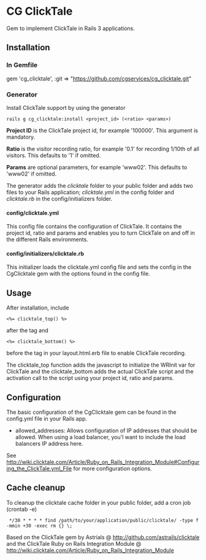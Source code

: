 # CG ClickTale
Gem to implement ClickTale in Rails 3 applications.

## Installation
### In Gemfile
gem 'cg_clicktale', :git => "https://github.com/cgservices/cg_clicktale.git"

### Generator
Install ClickTale support by using the generator

    rails g cg_clicktale:install <project_id> (<ratio> <params>)

**Project ID** is the ClickTale project id, for example '100000'. This argument is mandatory.

**Ratio** is the visitor recording ratio, for example '0.1' for recording 1/10th of all visitors. This defaults to '1' if omitted.

**Params** are optional parameters, for example 'www02'. This defaults to 'www02' if omitted.

The generator adds the *clicktale* folder to your public folder and adds two files to your Rails application; *clicktale.yml* in the config folder and *clicktale.rb* in the config/initializers folder.

#### config/clicktale.yml
This config file contains the configuration of ClickTale. It contains the project id, ratio and params and enables you to turn ClickTale on and off in the different Rails environments.

#### config/initializers/clicktale.rb
This initializer loads the clicktale.yml config file and sets the config in the CgClicktale gem with the options found in the config file.

## Usage
After installation, include

    <%= clicktale_top() %>

after the <body> tag and

    <%= clicktale_bottom() %>

before the </body> tag in your layout.html.erb file to enable ClickTale recording.

The clicktale_top function adds the javascript to initialize the WRInit var for ClickTale and the clicktale_bottom adds the actual ClickTale script and the activation call to the script using your project id, ratio and params.

## Configuration
The basic configuration of the CgClicktale gem can be found in the config.yml file in your Rails app.

* allowed_addresses: Allows configuration of IP addresses that should be allowed. When using a load balancer, you'l want to include the load balancers IP address here.

See http://wiki.clicktale.com/Article/Ruby_on_Rails_Integration_Module#Configuring_the_ClickTale.yml_File for more configuration options.

## Cache cleanup
To cleanup the clicktale cache folder in your public folder, add a cron job (crontab -e)

     */30 * * * * find /path/to/your/application/public/clicktale/ -type f -mmin +30 -exec rm {} \;


Based on the ClickTale gem by Astrials @ http://github.com/astrails/clicktale and the ClickTale Ruby on Rails Integration Module @ http://wiki.clicktale.com/Article/Ruby_on_Rails_Integration_Module
